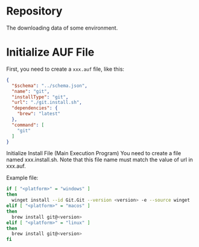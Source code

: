 # Repository
The downloading data of some environment.

# Initialize AUF File

First, you need to create a `xxx.auf` file, like this:

```json
{
  "$schema": "../schema.json",
  "name": "git",
  "installType": "git",
  "url": "./git.install.sh",
  "dependencies": {
    "brew": "latest"
  },
  "command": [
    "git"
  ]
}
```

Initialize Install File (Main Execution Program)
You need to create a file named xxx.install.sh. Note that this file name must match the value of url in xxx.auf.

Example file:

```sh
if [ "<platform>" = "windows" ]
then
  winget install --id Git.Git --version <version> -e --source winget
elif [ "<platform>" = "macos" ]
then
  brew install git@<version>
elif [ "<platform>" = "linux" ]
then
  brew install git@<version>
fi

```


